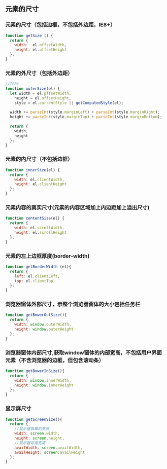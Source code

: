 ## 元素的尺寸
### 元素的尺寸（包括边框，不包括外边距，IE8+）
```js
function getSize () {
  return {
    width:  el.offsetWidth,
    height: el.offsetHeight
  };
}
```

### 元素的外尺寸（包括外边距）
```js
//IE8+
function outerSize(el) {
  let width = el.pffsetWidth, 
    height = el.offsetHeight,
    style = el.currentStyle || getComputedStyle(el);
    
  width += parseInt(style.marginLeft) + parseInt(style.marginRight);
  height += parseInt(style.marginTop) + parseInt(style.marginBottom);
  
  return {
    width,
    height
  };
}
```

### 元素的内尺寸（不包括边框）
```js
function innerSize(el) {
  return {
    width: el.clientWidth,
    height: el.clientHeight
  };
}
```

### 元素内容的真实尺寸(元素的内容区域加上内边距加上溢出尺寸)
```js
function contentSize(el) {
  return {
    width: el.scrollWidth,
    height: el.scrollHeight
  };
}
```

### 元素的左上边框厚度(border-width)
```js
function getBorderWidth (el){
  return {
    left: el.clientLeft,
    top: el.clientTop
  };
}
```

### 浏览器窗体外部尺寸，示整个浏览器窗体的大小包括任务栏
```js
function getBowerOutSize(){
  return {
    width: window.outerWidth,
    height: window.outerHeight
  };
}
```

### 浏览器窗体内部尺寸,获取window窗体的内部宽高，不包括用户界面元素（不含浏览器的边框，但包含滚动条）
```js
function getBowerInSize(){
  return {
    width: window.innerWidth,
    height: window.innerHeight
  };
}
```

### 显示屏尺寸
```js
function getScreenSize(){
  return {
    //显示器屏幕的宽高
    width: screen.width,
    height: screen.height,
    //显示器可用宽高
    availWidth: screen.availWidth,
    availHeight: screen.availHeight
  };
}
```
